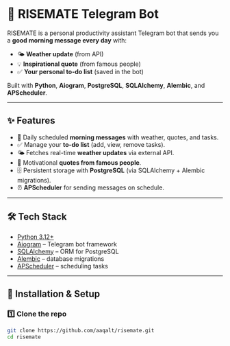 # 🌅 RISEMATE Telegram Bot

RISEMATE is a personal productivity assistant Telegram bot that sends you a **good morning message every day** with:  
- 🌤️ **Weather update** (from API)  
- 💡 **Inspirational quote** (from famous people)  
- ✅ **Your personal to-do list** (saved in the bot)  

Built with **Python**, **Aiogram**, **PostgreSQL**, **SQLAlchemy**, **Alembic**, and **APScheduler**.  

---

## ✨ Features
- 📩 Daily scheduled **morning messages** with weather, quotes, and tasks.  
- ✅ Manage your **to-do list** (add, view, remove tasks).  
- 🌤️ Fetches real-time **weather updates** via external API.  
- 💬 Motivational **quotes from famous people**.  
- 🗄️ Persistent storage with **PostgreSQL** (via SQLAlchemy + Alembic migrations).  
- ⏰ **APScheduler** for sending messages on schedule.  

---

## 🛠️ Tech Stack
- [Python 3.12+](https://www.python.org/)  
- [Aiogram](https://docs.aiogram.dev/en/latest/) – Telegram bot framework  
- [SQLAlchemy](https://www.sqlalchemy.org/) – ORM for PostgreSQL  
- [Alembic](https://alembic.sqlalchemy.org/) – database migrations  
- [APScheduler](https://apscheduler.readthedocs.io/) – scheduling tasks  

---

## 🚀 Installation & Setup

### 1️⃣ Clone the repo
```bash
git clone https://github.com/aaqalt/risemate.git
cd risemate
